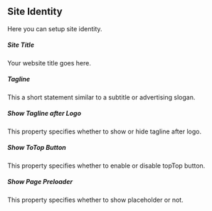 ## Site Identity

Here you can setup site identity.

##### Site Title

Your website title goes here.

##### Tagline

This a short statement similar to a subtitle or advertising slogan.

##### Show Tagline after Logo

This property specifies whether to show or hide tagline after logo.

##### Show ToTop Button

This property specifies whether to enable or disable topTop button.

##### Show Page Preloader

This property specifies whether to show placeholder or not.

